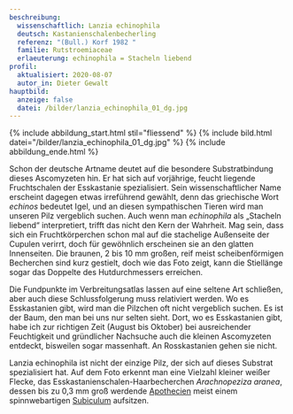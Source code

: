 ```yaml
---
beschreibung:
  wissenschaftlich: Lanzia echinophila
  deutsch: Kastanienschalenbecherling
  referenz: "(Bull.) Korf 1982 "
  familie: Rutstroemiaceae
  erlaeuterung: echinophila = Stacheln liebend
profil:
  aktualisiert: 2020-08-07
  autor_in: Dieter Gewalt
hauptbild:
  anzeige: false
  datei: /bilder/lanzia_echinophila_01_dg.jpg
---
```

{% include abbildung_start.html stil="fliessend" %}
{% include bild.html datei="/bilder/lanzia_echinophila_01_dg.jpg" %}
{% include abbildung_ende.html %}

Schon der deutsche Artname deutet auf die besondere Substratbindung dieses Ascomyzeten hin. Er hat sich auf vorjährige, feucht liegende Fruchtschalen der Esskastanie spezialisiert. Sein wissenschaftlicher Name erscheint dagegen etwas irreführend gewählt, denn das griechische Wort *echinos* bedeutet Igel, und an diesen sympathischen Tieren wird man unseren Pilz vergeblich suchen. Auch wenn man *echinophila* als „Stacheln liebend“ interpretiert, trifft das nicht den Kern der Wahrheit. Mag sein, dass sich ein Fruchtkörperchen schon mal auf die stachelige Außenseite der Cupulen verirrt, doch für gewöhnlich erscheinen sie an den glatten Innenseiten. Die braunen, 2 bis 10 mm großen, reif meist scheibenförmigen Becherchen sind kurz gestielt, doch wie das Foto zeigt, kann die Stiellänge sogar das Doppelte des Hutdurchmessers erreichen.

Die Fundpunkte im Verbreitungsatlas lassen auf eine seltene Art schließen, aber auch diese Schlussfolgerung muss relativiert werden. Wo es Esskastanien gibt, wird man die Pilzchen oft nicht vergeblich suchen. Es ist der Baum, den man bei uns nur selten sieht. Dort, wo es Esskastanien gibt, habe ich zur richtigen Zeit (August bis Oktober) bei ausreichender Feuchtigkeit und gründlicher Nachsuche auch die kleinen Ascomyzeten entdeckt, bisweilen sogar massenhaft. An Rosskastanien gehen sie nicht.

Lanzia echinophila ist nicht der einzige Pilz, der sich auf dieses Substrat spezialisiert hat. Auf dem Foto erkennt man eine Vielzahl kleiner weißer Flecke, das Esskastanienschalen-Haarbecherchen *Arachnopeziza aranea*, dessen bis zu 0,3 mm groß werdende  [Apothecien](Apothecien "Glossat") meist einem spinnwebartigen [Subiculum](Subiculum "Glossar") aufsitzen.